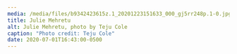 ```yaml
---
media: /media/files/b9342423615z.1_20201223151633_000_gj5rr248p.1-0.jpg
title: Julie Mehretu
alt: Julie Mehretu, photo by Teju Cole
caption: "Photo credit: Teju Cole"
date: 2020-07-01T16:43:00-0500
---
```

